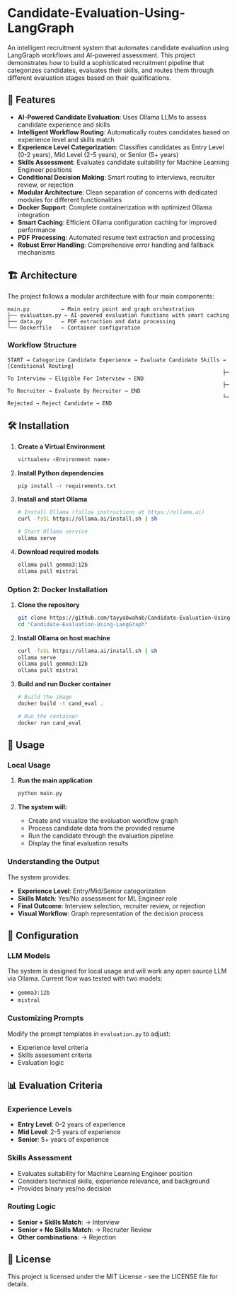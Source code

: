 # Candidate-Evaluation-Using-LangGraph

An intelligent recruitment system that automates candidate evaluation using LangGraph workflows and AI-powered assessment. This project demonstrates how to build a sophisticated recruitment pipeline that categorizes candidates, evaluates their skills, and routes them through different evaluation stages based on their qualifications.

## 🚀 Features

- **AI-Powered Candidate Evaluation**: Uses Ollama LLMs to assess candidate experience and skills
- **Intelligent Workflow Routing**: Automatically routes candidates based on experience level and skills match
- **Experience Level Categorization**: Classifies candidates as Entry Level (0-2 years), Mid Level (2-5 years), or Senior (5+ years)
- **Skills Assessment**: Evaluates candidate suitability for Machine Learning Engineer positions
- **Conditional Decision Making**: Smart routing to interviews, recruiter review, or rejection
- **Modular Architecture**: Clean separation of concerns with dedicated modules for different functionalities
- **Docker Support**: Complete containerization with optimized Ollama integration
- **Smart Caching**: Efficient Ollama configuration caching for improved performance
- **PDF Processing**: Automated resume text extraction and processing
- **Robust Error Handling**: Comprehensive error handling and fallback mechanisms

## 🏗️ Architecture

The project follows a modular architecture with four main components:

```
main.py          ← Main entry point and graph orchestration
├── evaluation.py ← AI-powered evaluation functions with smart caching
├── data.py      ← PDF extraction and data processing
└── Dockerfile   ← Container configuration
```

### Workflow Structure

```
START → Categorize Candidate Experience → Evaluate Candidate Skills → [Conditional Routing]
                                                                    ├─ To Interview → Eligible For Interview → END
                                                                    ├─ To Recruiter → Evaluate By Recruiter → END
                                                                    └─ Rejected → Reject Candidate → END
```

## 🛠️ Installation

1. **Create a Virtual Environment**
   ```bash
   virtualenv <Environment name>
   ```

2. **Install Python dependencies**
   ```bash
   pip install -r requirements.txt
   ```

3. **Install and start Ollama**
   ```bash
   # Install Ollama (follow instructions at https://ollama.ai)
   curl -fsSL https://ollama.ai/install.sh | sh
   
   # Start Ollama service
   ollama serve
   ```

4. **Download required models**
   ```bash
   ollama pull gemma3:12b
   ollama pull mistral
   ```

### Option 2: Docker Installation

1. **Clone the repository**
   ```bash
   git clone https://github.com/tayyabwahab/Candidate-Evaluation-Using-LangGraph.git
   cd "Candidate-Evaluation-Using-LangGraph"
   ```

2. **Install Ollama on host machine**
   ```bash
   curl -fsSL https://ollama.ai/install.sh | sh
   ollama serve
   ollama pull gemma3:12b
   ollama pull mistral
   ```

3. **Build and run Docker container**
   ```bash
   # Build the image
   docker build -t cand_eval .
   
   # Run the container
   docker run cand_eval
   ```

## 🚀 Usage

### Local Usage

1. **Run the main application**
   ```bash
   python main.py
   ```

2. **The system will:**
   - Create and visualize the evaluation workflow graph
   - Process candidate data from the provided resume
   - Run the candidate through the evaluation pipeline
   - Display the final evaluation results


### Understanding the Output

The system provides:
- **Experience Level**: Entry/Mid/Senior categorization
- **Skills Match**: Yes/No assessment for ML Engineer role
- **Final Outcome**: Interview selection, recruiter review, or rejection
- **Visual Workflow**: Graph representation of the decision process

## 🔧 Configuration

### LLM Models

The system is designed for local usage and will work any open source LLM via Ollama.
Current flow was tested with two models:
- `gemma3:12b`
- `mistral`

### Customizing Prompts

Modify the prompt templates in `evaluation.py` to adjust:
- Experience level criteria
- Skills assessment criteria
- Evaluation logic

## 📊 Evaluation Criteria

### Experience Levels
- **Entry Level**: 0-2 years of experience
- **Mid Level**: 2-5 years of experience
- **Senior**: 5+ years of experience


### Skills Assessment
- Evaluates suitability for Machine Learning Engineer position
- Considers technical skills, experience relevance, and background
- Provides binary yes/no decision

### Routing Logic
- **Senior + Skills Match**: → Interview
- **Senior + No Skills Match**: → Recruiter Review
- **Other combinations**: → Rejection



## 📝 License

This project is licensed under the MIT License - see the LICENSE file for details.
